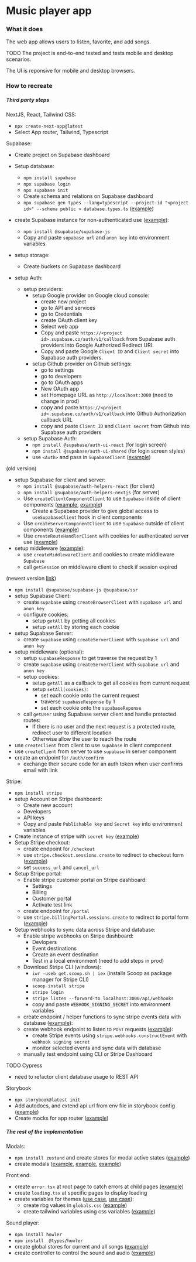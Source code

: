 # Music player app

### What it does

The web app allows users to listen, favorite, and add songs.

TODO The project is end-to-end tested and tests mobile and desktop scenarios.

The UI is reponsive for mobile and desktop browsers.

### How to recreate

##### Third party steps

NextJS, React, Tailwind CSS:

- `npx create-next-app@latest`
- Select App router, Tailwind, Typescript

Supabase:

- Create project on Supabase dashboard
- Setup database:
  - `npm install supabase`
  - `npx supabase login`
  - `npx supabase init`
  - Create schema and relations on Supabase dashboard
  - `npx supabase gen types --lang=typescript --project-id "<project id>" --schema public > database.types.ts` ([example](./types_db.ts))

- create Supabase instance for non-authenticated use ([example](/libs/supabaseAdmin.ts)):

  - `npm install @supabase/supabase-js`
  - Copy and paste `supabase url` and `anon key` into environment variables

- setup storage:
  - Create buckets on Supabase dashboard

- setup Auth:
  - setup providers:
    - setup Google provider on Google cloud console:
      - create new project
      - go to API and services
      - go to Credentials
      - create OAuth client key
      - Select web app
      - Copy and paste `https://<project id>.supabase.co/auth/v1/callback` from Supabase auth providers into Google Authorized Redirect URI.
      - Copy and paste Google `Client ID` and `Client secret` into Supabase auth providers.
    - setup Github provider on Github settings:
      - go to settings
      - go to developers
      - go to OAuth apps
      - New OAuth app
      - set Homepage URL as `http://localhost:3000` (need to change in prod)
      - copy and paste `https://<project id>.supabase.co/auth/v1/callback` into Github Authorization callback URL
      - copy and paste `Client ID` and `Client secret` from Github into Supabase auth providers
  - setup Supabase Auth:
    - `npm install @supabase/auth-ui-react` (for login screen)
    - `npm install @supabase/auth-ui-shared` (for login screen styles)
    - use `<Auth>` and pass in `SupabaseClient` ([example](/components/modals/AuthModal.tsx))
  
(old version)

- setup Supabase for client and server:
  - `npm install @supabase/auth-helpers-react` (for client)
  - `npm install @supabase/auth-helpers-nextjs` (for server)
  - Use `createClientComponentClient` to use `Supabase` inside of client components ([example](/providers/SupabaseProvider.tsx), [example](/components/LikeButton.tsx))
    - Create a Supabase provider to give global access to `useSupabaseClient` hook in client components
  - Use `createServerComponentClient` to use `Supabase` outside of client components ([example](/actions/getActiveProductsWithPrices.ts))
  - Use `createRouteHandlerClient` with cookies for authenticated server use ([example](/app/api/checkout/route.ts))
- setup middleware ([example](/middeware.ts)):
  - use `createMiddlewareClient` and cookies to create middleware `Supabase`
  - call `getSession` on middleware client to check if session expired

(newest version [link](https://supabase.com/docs/guides/auth/server-side/nextjs))

- `npm install @supabase/supabase-js @supabase/ssr`
- setup Supabase Client:
  - create `supabase` using `createBrowserClient` with `supabase url` and `anon key`
  - configure cookies:
    - setup `getAll` by getting all cookies
    - setup `setAll` by storing each cookie
- setup Supabase Server:
  - create `supabase` using `createServerClient` with `supabase url` and `anon key`
- setup middleware (optional):
  - setup `supabaseResponse` to get traverse the request by 1
  - create `supabase` using `createServerClient` with `supabase url` and `anon key` 
  - setup cookies:
    - setup `getAll` as a callback to get all cookies from current request
    - setup `setAll(cookies)`:
      - set each cookie onto the current request
      - traverse `supabaseResponse` by 1
      - set each cookie onto the `supabaseReponse`
  - call `getUser` using Supabase server client and handle protected routes:
    - If there is no user and the next request is a protected route, redirect user to different location
    - Otherwise allow the user to reach the route
- use `createClient` from client to use `supabase` in client component
- use `createClient` from server to use `supabase` in server component
- create an endpoint for `/auth/confirm`
  - exchange their secure code for an auth token when user confirms email with link

Stripe:

- `npm install stripe`
- setup Account on Stripe dashboard:
  - Create new account
  - Developers
  - API keys
  - Copy and paste `Publishable key` and `Secret key` into environment variables
- Create instance of stripe with `secret key` ([example](/libs/stripe.ts))
- Setup Stripe checkout:
  - create endpoint for `/checkout`
  - use `stripe.checkout.sessions.create` to redirect to checkout form ([example](/app/api/checkout/route.ts))
  - set `success_url` and `cancel_url`
- Setup Stripe portal:
  - Enable stripe customer portal on Stripe dashboard:
    - Settings
    - Billing
    - Customer portal
    - Activate test link
  - create endpoint for `/portal`
  - use `stripe.billingPortal.sessions.create` to redirect to portal form ([example](/app/api/portal/route.ts))
- Setup webhooks to sync data across Stripe and database:
  - Enable stripe webhooks on Stripe dashboard:
    - Devlopers
    - Event destinations
    - Create an event destination
    - Test in a local environment (need to add steps in prod)
  - Download Stripe CLI (windows):
    - `iwr -useb get.scoop.sh | iex` (installs Scoop as package manager for Stripe CLI)
    - `scoop install stripe`
    - `stripe login`
    - `stripe listen --forward-to localhost:3000/api/webhooks`
    - copy and paste `WEBHOOK_SIGNING_SECRET` into environment variables
  - create endpoint / helper functions to sync stripe events data with database ([example](/libs/supabaseAdmin.ts)):
  - create webhook endpoint to listen to `POST` requests ([example](/app/api/webhooks/route.ts)):
    - create Stripe events using `stripe.webhooks.constructEvent` with `webhook signing secret` 
    - monitor selected events and sync data with database
  - manually test endpoint using CLI or Stripe Dashboard

TODO Cypress

- need to refactor client database usage to REST API

Storybook

- `npx storybook@latest init`
- Add autodocs, and extend api url from env file in storybook config ([example](/.storybook/main.ts))
- Create mocks for app router ([example](/stories/pages/home.stories.tsx))

##### The rest of the implementation

Modals:

- `npm install zustand` and create stores for modal active states ([example](/hooks/modals/useAuthModal.ts))
- create modals ([example](/components/modals/AuthModal.tsx), [example](/components/modals/UploadModal.tsx), [example](/components/modals/SubscribeModal.tsx))

Front end:

- create `error.tsx` at root page to catch errors at child pages ([example](/app/error.tsx))
- create `loading.tsx` at specific pages to display loading
- create variables for themes ([use case](/components/Header/Header.tsx), [use case](/components/LikeButton.tsx)):
  - create rbg values in `globals.css` ([example](/app/globals.css))
  - create tailwind variables using css variables ([example](/tailwind.config.ts))

Sound player:

- `npm install howler`
- `npm install  @types/howler`
- create global stores for current and all songs ([example](/hooks/usePlayer.ts))
- create controller to control the sound and audio ([example](/hooks/useSoundController.ts))